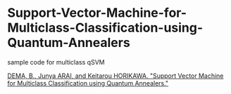 # Support-Vector-Machine-for-Multiclass-Classification-using-Quantum-Annealers
sample code for multiclass qSVM

[DEMA, B., Junya ARAI, and Keitarou HORIKAWA. "Support Vector Machine for Multiclass Classification using Quantum Annealers."](https://db-event.jpn.org/deim2020/post/proceedings/papers/F3-4.pdf)
